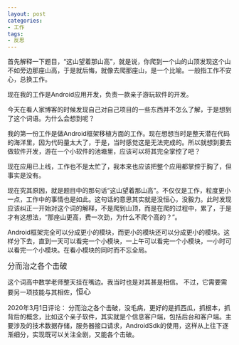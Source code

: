 ```yaml
---
layout: post
categories:
- 工作
tags:
- 反思
---
```


首先解释一下题目，“这山望着那山高”，就是说，你爬到一个山的山顶发现这个山不如旁边那座山高，于是就后悔，就像去爬那座山，是一个比喻。一般指工作不安心，总换工作。

现在我的工作是Android应用开发，负责一款亲子游玩软件的开发。

今天在看人家博客的时候发现自己对自己项目的一些东西并不怎么了解，于是想到了这个词语。为什么会想到呢？

我的第一份工作是做Android框架移植方面的工作。现在想想当时是整天潜在代码的海洋里，因为代码量太大了，于是，当时感觉这是无法完成的。所以就想到要去做软件开发，游在一个小软件的池塘里，应该可以将其完全掌控了吧？  

现在应用已上线，工作也不是太忙了，我本来也应该把整个应用都掌控于胸了，但事实是没有。

现在究其原因，就是题目中的那句话“这山望着那山高”。不仅仅是工作，粒度更小一点，工作中的事情也是如此。这句话的意思其实就是没恒心，没毅力。此时发现应该纠正一开始对这个词的解释，不是爬到山顶，而是在爬的过程中，累了，于是才有这想法，“那座山更高，费一次劲，为什么不爬个高的？”。  

Android框架完全可以分成更小的模块，而更小的模块还可以分成更小的模块。这样分下去，直到一天可以看完一个小模块，一上午可以看完一个小模块，一小时可以看完一个小模块。在看小模块的同时而不忘全局。  

<big>分而治之各个击破</big>

这个词高中数学老师整天挂在嘴边。我当时也是对其甚是相信。
不过，它需要需要另一项技能与其相佐，<big>恒心</big>

2020年3月1日评论：
分而治之各个击破，没毛病，更好的是抓西瓜，抓根本，抓背后的概念，比如这个亲子软件，其实就是个信息客户端，包括后台和客户端。主要涉及的技术数据存储，服务器接口请求，AndroidSdk的使用，这样从上往下逐渐细分，实现既可以关注全剧，又能各个击破。
